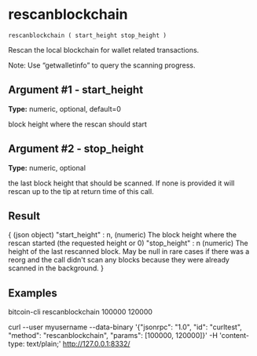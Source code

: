 # rescanblockchain

`rescanblockchain ( start_height stop_height )`

Rescan the local blockchain for wallet related transactions.

Note: Use “getwalletinfo” to query the scanning progress.

## Argument #1 - start\_height

**Type:** numeric, optional, default=0

block height where the rescan should start

## Argument #2 - stop\_height

**Type:** numeric, optional

the last block height that should be scanned. If none is provided it will rescan up to the tip at return time of this call.

## Result

{                        (json object)
  "start_height" : n,    (numeric) The block height where the rescan started (the requested height or 0)
  "stop_height" : n      (numeric) The height of the last rescanned block. May be null in rare cases if there was a reorg and the call didn't scan any blocks because they were already scanned in the background.
}

## Examples

bitcoin-cli rescanblockchain 100000 120000

curl --user myusername --data-binary '{"jsonrpc": "1.0", "id": "curltest", "method": "rescanblockchain", "params": [100000, 120000]}' -H 'content-type: text/plain;' http://127.0.0.1:8332/